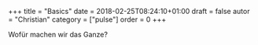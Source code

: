 +++
title = "Basics"
date = 2018-02-25T08:24:10+01:00
draft = false
autor = "Christian"
category = ["pulse"]
order = 0
+++

Wofür machen wir das Ganze?
